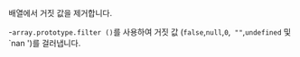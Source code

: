 배열에서 거짓 값을 제거합니다.

-`array.prototype.filter ()`를 사용하여 거짓 값 (`false`,`null`,`0`,` ""`,`undefined` 및`nan ')를 걸러냅니다.
